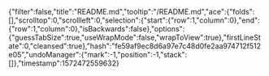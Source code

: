 {"filter":false,"title":"README.md","tooltip":"/README.md","ace":{"folds":[],"scrolltop":0,"scrollleft":0,"selection":{"start":{"row":1,"column":0},"end":{"row":1,"column":0},"isBackwards":false},"options":{"guessTabSize":true,"useWrapMode":false,"wrapToView":true},"firstLineState":0,"cleansed":true},"hash":"fe59af9ec8d6a97e7c48d0fe2aa974712f512e05","undoManager":{"mark":-1,"position":-1,"stack":[]},"timestamp":1572472559632}